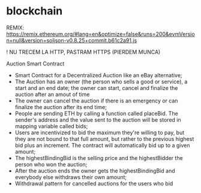 # blockchain

REMIX: https://remix.ethereum.org/#lang=en&optimize=false&runs=200&evmVersion=null&version=soljson-v0.8.25+commit.b61c2a91.js

! NU TRECEM LA HTTP, PASTRAM HTTPS (PIERDEM MUNCA)

Auction Smart Contract
* Smart Contract for a Decentralized Auction like an eBay alternative;
* The Auction has an owner (the person who sells a good or service), a start and an end date; the owner can start, cancel and finalize the auction after an amout of time
* The owner can cancel the auction if there is an emergency or can finalize the auction after its end time;
* People are sending ETH by calling a function called placeBid. The sender's address and the value sent to the auction will be stored in mapping variable called bids;
* Users are incentivized to bid the maximum they're willing to pay, but they are not bound to that full amount, but rather to the previous highest bid plus an increment. The contract will automatically bid up to a given amount;
* The highestBindingBid is the selling price and the highestBidder the person who won the auction;
* After the auction ends the owner gets the highestBindingBid and everybody else withdraws their own amount;
* Withdrawal pattern for cancelled auctions for the users who bid
